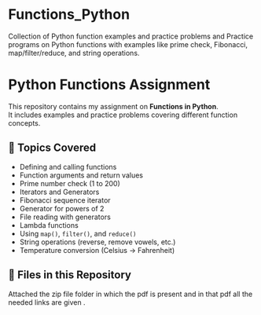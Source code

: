# Functions_Python
Collection of Python function examples and practice problems and Practice programs on Python functions with examples like prime check, Fibonacci, map/filter/reduce, and string operations.


# Python Functions Assignment

This repository contains my assignment on **Functions in Python**.  
It includes examples and practice problems covering different function concepts.

## 📌 Topics Covered
- Defining and calling functions
- Function arguments and return values
- Prime number check (1 to 200)
- Iterators and Generators
- Fibonacci sequence iterator
- Generator for powers of 2
- File reading with generators
- Lambda functions
- Using `map()`, `filter()`, and `reduce()`
- String operations (reverse, remove vowels, etc.)
- Temperature conversion (Celsius → Fahrenheit)

## 📂 Files in this Repository
Attached the zip file folder in which the pdf is present and in that pdf all the needed links are given .


